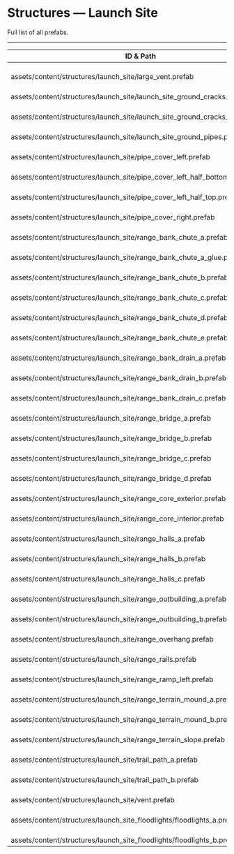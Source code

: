 # Structures — Launch Site
Full list of all <Badge type="warning" text="39"/> prefabs.

---
| ID & Path |
| --- |
| <a href="#1592455488"><Badge id="1592455488" type="tip" text="#"/></a> <Badge type="tip" text="1592455488"/> <br> assets/content/structures/launch_site/large_vent.prefab |
| <a href="#1969598957"><Badge id="1969598957" type="tip" text="#"/></a> <Badge type="tip" text="1969598957"/> <br> assets/content/structures/launch_site/launch_site_ground_cracks.prefab |
| <a href="#37480354"><Badge id="37480354" type="tip" text="#"/></a> <Badge type="tip" text="37480354"/> <br> assets/content/structures/launch_site/launch_site_ground_cracks_grass.prefab |
| <a href="#1462966306"><Badge id="1462966306" type="tip" text="#"/></a> <Badge type="tip" text="1462966306"/> <br> assets/content/structures/launch_site/launch_site_ground_pipes.prefab |
| <a href="#3905348435"><Badge id="3905348435" type="tip" text="#"/></a> <Badge type="tip" text="3905348435"/> <br> assets/content/structures/launch_site/pipe_cover_left.prefab |
| <a href="#2489175024"><Badge id="2489175024" type="tip" text="#"/></a> <Badge type="tip" text="2489175024"/> <br> assets/content/structures/launch_site/pipe_cover_left_half_bottom.prefab |
| <a href="#3721685011"><Badge id="3721685011" type="tip" text="#"/></a> <Badge type="tip" text="3721685011"/> <br> assets/content/structures/launch_site/pipe_cover_left_half_top.prefab |
| <a href="#2330851368"><Badge id="2330851368" type="tip" text="#"/></a> <Badge type="tip" text="2330851368"/> <br> assets/content/structures/launch_site/pipe_cover_right.prefab |
| <a href="#2100471139"><Badge id="2100471139" type="tip" text="#"/></a> <Badge type="tip" text="2100471139"/> <br> assets/content/structures/launch_site/range_bank_chute_a.prefab |
| <a href="#67592688"><Badge id="67592688" type="tip" text="#"/></a> <Badge type="tip" text="67592688"/> <br> assets/content/structures/launch_site/range_bank_chute_a_glue.prefab |
| <a href="#584570375"><Badge id="584570375" type="tip" text="#"/></a> <Badge type="tip" text="584570375"/> <br> assets/content/structures/launch_site/range_bank_chute_b.prefab |
| <a href="#2827491509"><Badge id="2827491509" type="tip" text="#"/></a> <Badge type="tip" text="2827491509"/> <br> assets/content/structures/launch_site/range_bank_chute_c.prefab |
| <a href="#2929949392"><Badge id="2929949392" type="tip" text="#"/></a> <Badge type="tip" text="2929949392"/> <br> assets/content/structures/launch_site/range_bank_chute_d.prefab |
| <a href="#2617198975"><Badge id="2617198975" type="tip" text="#"/></a> <Badge type="tip" text="2617198975"/> <br> assets/content/structures/launch_site/range_bank_chute_e.prefab |
| <a href="#2361432104"><Badge id="2361432104" type="tip" text="#"/></a> <Badge type="tip" text="2361432104"/> <br> assets/content/structures/launch_site/range_bank_drain_a.prefab |
| <a href="#2109969177"><Badge id="2109969177" type="tip" text="#"/></a> <Badge type="tip" text="2109969177"/> <br> assets/content/structures/launch_site/range_bank_drain_b.prefab |
| <a href="#3219187926"><Badge id="3219187926" type="tip" text="#"/></a> <Badge type="tip" text="3219187926"/> <br> assets/content/structures/launch_site/range_bank_drain_c.prefab |
| <a href="#3540173759"><Badge id="3540173759" type="tip" text="#"/></a> <Badge type="tip" text="3540173759"/> <br> assets/content/structures/launch_site/range_bridge_a.prefab |
| <a href="#1395861378"><Badge id="1395861378" type="tip" text="#"/></a> <Badge type="tip" text="1395861378"/> <br> assets/content/structures/launch_site/range_bridge_b.prefab |
| <a href="#3036363793"><Badge id="3036363793" type="tip" text="#"/></a> <Badge type="tip" text="3036363793"/> <br> assets/content/structures/launch_site/range_bridge_c.prefab |
| <a href="#663480813"><Badge id="663480813" type="tip" text="#"/></a> <Badge type="tip" text="663480813"/> <br> assets/content/structures/launch_site/range_bridge_d.prefab |
| <a href="#4249465721"><Badge id="4249465721" type="tip" text="#"/></a> <Badge type="tip" text="4249465721"/> <br> assets/content/structures/launch_site/range_core_exterior.prefab |
| <a href="#1872103681"><Badge id="1872103681" type="tip" text="#"/></a> <Badge type="tip" text="1872103681"/> <br> assets/content/structures/launch_site/range_core_interior.prefab |
| <a href="#1219772173"><Badge id="1219772173" type="tip" text="#"/></a> <Badge type="tip" text="1219772173"/> <br> assets/content/structures/launch_site/range_halls_a.prefab |
| <a href="#86499106"><Badge id="86499106" type="tip" text="#"/></a> <Badge type="tip" text="86499106"/> <br> assets/content/structures/launch_site/range_halls_b.prefab |
| <a href="#1186086013"><Badge id="1186086013" type="tip" text="#"/></a> <Badge type="tip" text="1186086013"/> <br> assets/content/structures/launch_site/range_halls_c.prefab |
| <a href="#1914169153"><Badge id="1914169153" type="tip" text="#"/></a> <Badge type="tip" text="1914169153"/> <br> assets/content/structures/launch_site/range_outbuilding_a.prefab |
| <a href="#347539307"><Badge id="347539307" type="tip" text="#"/></a> <Badge type="tip" text="347539307"/> <br> assets/content/structures/launch_site/range_outbuilding_b.prefab |
| <a href="#797747699"><Badge id="797747699" type="tip" text="#"/></a> <Badge type="tip" text="797747699"/> <br> assets/content/structures/launch_site/range_overhang.prefab |
| <a href="#4065629159"><Badge id="4065629159" type="tip" text="#"/></a> <Badge type="tip" text="4065629159"/> <br> assets/content/structures/launch_site/range_rails.prefab |
| <a href="#2534169441"><Badge id="2534169441" type="tip" text="#"/></a> <Badge type="tip" text="2534169441"/> <br> assets/content/structures/launch_site/range_ramp_left.prefab |
| <a href="#2816584611"><Badge id="2816584611" type="tip" text="#"/></a> <Badge type="tip" text="2816584611"/> <br> assets/content/structures/launch_site/range_terrain_mound_a.prefab |
| <a href="#2296515510"><Badge id="2296515510" type="tip" text="#"/></a> <Badge type="tip" text="2296515510"/> <br> assets/content/structures/launch_site/range_terrain_mound_b.prefab |
| <a href="#1266416972"><Badge id="1266416972" type="tip" text="#"/></a> <Badge type="tip" text="1266416972"/> <br> assets/content/structures/launch_site/range_terrain_slope.prefab |
| <a href="#3360357985"><Badge id="3360357985" type="tip" text="#"/></a> <Badge type="tip" text="3360357985"/> <br> assets/content/structures/launch_site/trail_path_a.prefab |
| <a href="#3564851425"><Badge id="3564851425" type="tip" text="#"/></a> <Badge type="tip" text="3564851425"/> <br> assets/content/structures/launch_site/trail_path_b.prefab |
| <a href="#1059919604"><Badge id="1059919604" type="tip" text="#"/></a> <Badge type="tip" text="1059919604"/> <br> assets/content/structures/launch_site/vent.prefab |
| <a href="#3981616170"><Badge id="3981616170" type="tip" text="#"/></a> <Badge type="tip" text="3981616170"/> <br> assets/content/structures/launch_site_floodlights/floodlights_a.prefab |
| <a href="#3417679675"><Badge id="3417679675" type="tip" text="#"/></a> <Badge type="tip" text="3417679675"/> <br> assets/content/structures/launch_site_floodlights/floodlights_b.prefab |
